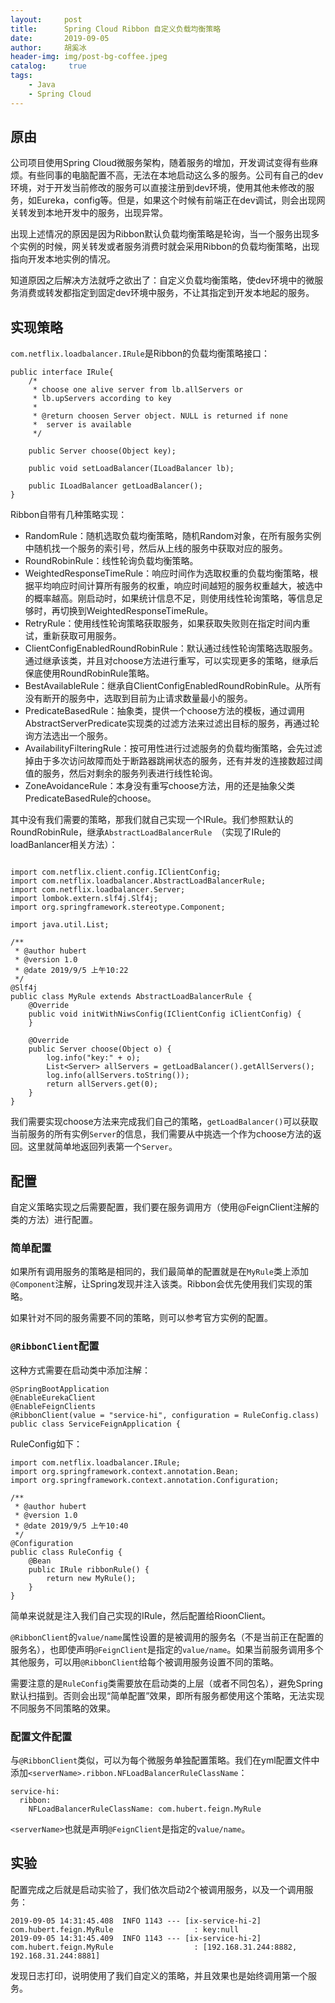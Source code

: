 ```yaml
---
layout:     post
title:      Spring Cloud Ribbon 自定义负载均衡策略
date:       2019-09-05
author:     胡奚冰
header-img: img/post-bg-coffee.jpeg
catalog: 	 true
tags:
    - Java
    - Spring Cloud
---
```



## 原由

公司项目使用Spring Cloud微服务架构，随着服务的增加，开发调试变得有些麻烦。有些同事的电脑配置不高，无法在本地启动这么多的服务。公司有自己的dev环境，对于开发当前修改的服务可以直接注册到dev环境，使用其他未修改的服务，如Eureka，config等。但是，如果这个时候有前端正在dev调试，则会出现网关转发到本地开发中的服务，出现异常。

出现上述情况的原因是因为Ribbon默认负载均衡策略是轮询，当一个服务出现多个实例的时候，网关转发或者服务消费时就会采用Ribbon的负载均衡策略，出现指向开发本地实例的情况。

知道原因之后解决方法就呼之欲出了：自定义负载均衡策略，使dev环境中的微服务消费或转发都指定到固定dev环境中服务，不让其指定到开发本地起的服务。

## 实现策略

`com.netflix.loadbalancer.IRule`是Ribbon的负载均衡策略接口：
```
public interface IRule{
    /*
     * choose one alive server from lb.allServers or
     * lb.upServers according to key
     * 
     * @return choosen Server object. NULL is returned if none
     *  server is available 
     */

    public Server choose(Object key);
    
    public void setLoadBalancer(ILoadBalancer lb);
    
    public ILoadBalancer getLoadBalancer();    
}
```

Ribbon自带有几种策略实现：

+ RandomRule：随机选取负载均衡策略，随机Random对象，在所有服务实例中随机找一个服务的索引号，然后从上线的服务中获取对应的服务。
+ RoundRobinRule：线性轮询负载均衡策略。
+ WeightedResponseTimeRule：响应时间作为选取权重的负载均衡策略，根据平均响应时间计算所有服务的权重，响应时间越短的服务权重越大，被选中的概率越高。刚启动时，如果统计信息不足，则使用线性轮询策略，等信息足够时，再切换到WeightedResponseTimeRule。
+ RetryRule：使用线性轮询策略获取服务，如果获取失败则在指定时间内重试，重新获取可用服务。
+ ClientConfigEnabledRoundRobinRule：默认通过线性轮询策略选取服务。通过继承该类，并且对choose方法进行重写，可以实现更多的策略，继承后保底使用RoundRobinRule策略。
+ BestAvailableRule：继承自ClientConfigEnabledRoundRobinRule。从所有没有断开的服务中，选取到目前为止请求数量最小的服务。
+ PredicateBasedRule：抽象类，提供一个choose方法的模板，通过调用AbstractServerPredicate实现类的过滤方法来过滤出目标的服务，再通过轮询方法选出一个服务。
+ AvailabilityFilteringRule：按可用性进行过滤服务的负载均衡策略，会先过滤掉由于多次访问故障而处于断路器跳闸状态的服务，还有并发的连接数超过阈值的服务，然后对剩余的服务列表进行线性轮询。
+ ZoneAvoidanceRule：本身没有重写choose方法，用的还是抽象父类PredicateBasedRule的choose。

其中没有我们需要的策略，那我们就自己实现一个IRule。我们参照默认的RoundRobinRule，继承`AbstractLoadBalancerRule `（实现了IRule的loadBanlancer相关方法）：

```

import com.netflix.client.config.IClientConfig;
import com.netflix.loadbalancer.AbstractLoadBalancerRule;
import com.netflix.loadbalancer.Server;
import lombok.extern.slf4j.Slf4j;
import org.springframework.stereotype.Component;

import java.util.List;

/**
 * @author hubert
 * @version 1.0
 * @date 2019/9/5 上午10:22
 */
@Slf4j
public class MyRule extends AbstractLoadBalancerRule {
    @Override
    public void initWithNiwsConfig(IClientConfig iClientConfig) {
    }

    @Override
    public Server choose(Object o) {
        log.info("key:" + o);
        List<Server> allServers = getLoadBalancer().getAllServers();
        log.info(allServers.toString());
        return allServers.get(0);
    }
}
```

我们需要实现choose方法来完成我们自己的策略，`getLoadBalancer()`可以获取当前服务的所有实例`Server`的信息，我们需要从中挑选一个作为choose方法的返回。这里就简单地返回列表第一个`Server`。


## 配置

自定义策略实现之后需要配置，我们要在服务调用方（使用@FeignClient注解的类的方法）进行配置。

### 简单配置

如果所有调用服务的策略是相同的，我们最简单的配置就是在`MyRule`类上添加`@Component`注解，让Spring发现并注入该类。Ribbon会优先使用我们实现的策略。

如果针对不同的服务需要不同的策略，则可以参考官方实例的配置。

###  `@RibbonClient`配置

这种方式需要在启动类中添加注解：
```
@SpringBootApplication
@EnableEurekaClient
@EnableFeignClients
@RibbonClient(value = "service-hi", configuration = RuleConfig.class)
public class ServiceFeignApplication {
```
RuleConfig如下：
```
import com.netflix.loadbalancer.IRule;
import org.springframework.context.annotation.Bean;
import org.springframework.context.annotation.Configuration;

/**
 * @author hubert
 * @version 1.0
 * @date 2019/9/5 上午10:40
 */
@Configuration
public class RuleConfig {
    @Bean
    public IRule ribbonRule() {
        return new MyRule();
    }
}
```
简单来说就是注入我们自己实现的IRule，然后配置给RioonClient。

`@RibbonClient`的`value/name`属性设置的是被调用的服务名（不是当前正在配置的服务名），也即使声明`@FeignClient`是指定的`value/name`。如果当前服务调用多个其他服务，可以用`@RibbonClient`给每个被调用服务设置不同的策略。

需要注意的是`RuleConfig`类需要放在启动类的上层（或者不同包名），避免Spring默认扫描到。否则会出现“简单配置”效果，即所有服务都使用这个策略，无法实现不同服务不同策略的效果。

### 配置文件配置

与`@RibbonClient`类似，可以为每个微服务单独配置策略。我们在yml配置文件中添加`<serverName>.ribbon.NFLoadBalancerRuleClassName`：

```
service-hi:
  ribbon:
    NFLoadBalancerRuleClassName: com.hubert.feign.MyRule
```

`<serverName>`也就是声明`@FeignClient`是指定的`value/name`。

## 实验

配置完成之后就是启动实验了，我们依次启动2个被调用服务，以及一个调用服务：
```
2019-09-05 14:31:45.408  INFO 1143 --- [ix-service-hi-2] com.hubert.feign.MyRule                  : key:null
2019-09-05 14:31:45.409  INFO 1143 --- [ix-service-hi-2] com.hubert.feign.MyRule                  : [192.168.31.244:8882, 192.168.31.244:8881]
```
发现日志打印，说明使用了我们自定义的策略，并且效果也是始终调用第一个服务。